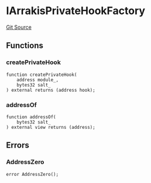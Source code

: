 # IArrakisPrivateHookFactory
[Git Source](https://github.com/ArrakisFinance/arrakis-modular/blob/main/src/interfaces/IArrakisPrivateHookFactory.sol)


## Functions
### createPrivateHook


```solidity
function createPrivateHook(
    address module_,
    bytes32 salt_
) external returns (address hook);
```

### addressOf


```solidity
function addressOf(
    bytes32 salt_
) external view returns (address);
```

## Errors
### AddressZero

```solidity
error AddressZero();
```

